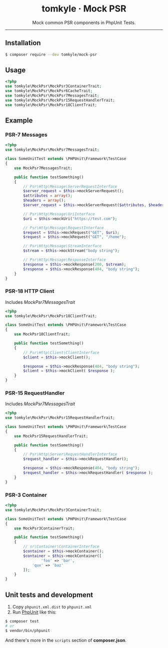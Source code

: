 <h1 align="center">tomkyle · Mock PSR</h1>

<p align="center">Mock common PSR components in PhpUnit Tests.</p>

---



## Installation

```bash
$ composer require --dev tomkyle/mock-psr
```

## Usage

```php
<?php
use tomkyle\MockPsr\MockPsr3ContainerTrait;
use tomkyle\MockPsr\MockPsr6CacheTrait;
use tomkyle\MockPsr\MockPsr7MessagesTrait;
use tomkyle\MockPsr\MockPsr15RequestHandlerTrait;
use tomkyle\MockPsr\MockPsr18ClientTrait;  
```

## Example

### PSR-7 Messages

```php
<?php
use tomkyle\MockPsr\MockPsr7MessagesTrait;

class SomeUnitTest extends \PHPUnit\Framework\TestCase
{
	use MockPsr7MessagesTrait;

	public function testSomething() 
	{
		// Psr\Http\Message\ServerRequestInterface
		$server_request = $this->mockServerRequest();
		$attributes = array();
		$headers = array();
		$server_request = $this->mockServerRequest($attributes, $headers);

		// Psr\Http\Message\UriInterface
		$uri = $this->mockUri("https://test.com");

		// Psr\Http\Message\RequestInterface
		$request = $this->mockRequest("GET", $uri);
		$request = $this->mockRequest("GET", "/home");

		// Psr\Http\Message\StreamInterface
		$stream = $this->mockStream("body string");

		// Psr\Http\Message\ResponseInterface
		$response = $this->mockResponse(200, $stream);
		$response = $this->mockResponse(404, "body string");
	}
}
```

### PSR-18 HTTP Client

Includes *MockPsr7MessagesTrait*

```php
<?php
use tomkyle\MockPsr\MockPsr18ClientTrait;

class SomeUnitTest extends \PHPUnit\Framework\TestCase
{
	use MockPsr18ClientTrait;

	public function testSomething() 
	{
		// Psr\Http\Client\ClientInterface
		$client = $this->mockClient();

		$response = $this->mockResponse(404, "body string");
		$client = $this->mockClient( $response );
	}
}
```

### PSR-15 RequestHandler

Includes *MockPsr7MessagesTrait*

```php
<?php
use tomkyle\MockPsr\MockPsr15RequestHandlerTrait;

class SomeUnitTest extends \PHPUnit\Framework\TestCase
{
	use MockPsr15RequestHandlerTrait;

	public function testSomething() 
	{
		// Psr\Http\Server\RequestHandlerInterface
		$request_handler = $this->mockRequestHandler();

		$response = $this->mockResponse(404, "body string");
		$request_handler = $this->mockRequestHandler( $response );
	}
}
```

### PSR-3 Container

```php
<?php
use tomkyle\MockPsr\MockPsr3ContainerTrait;

class SomeUnitTest extends \PHPUnit\Framework\TestCase
{
	use MockPsr3ContainerTrait;

	public function testSomething() 
	{
		// sr\Container\ContainerInterface
		$container = $this->mockContainer();
		$container = $this->mockContainer([
				'foo' => 'bar',
			'qux' => 'baz'        
		]);
	}
}
```



## Unit tests and development

1. Copy `phpunit.xml.dist` to `phpunit.xml` 
2. Run [PhpUnit](https://phpunit.de/) like this:

```bash
$ composer test
# or
$ vendor/bin/phpunit
```

And there's more in the `scripts` section of **composer.json**.


